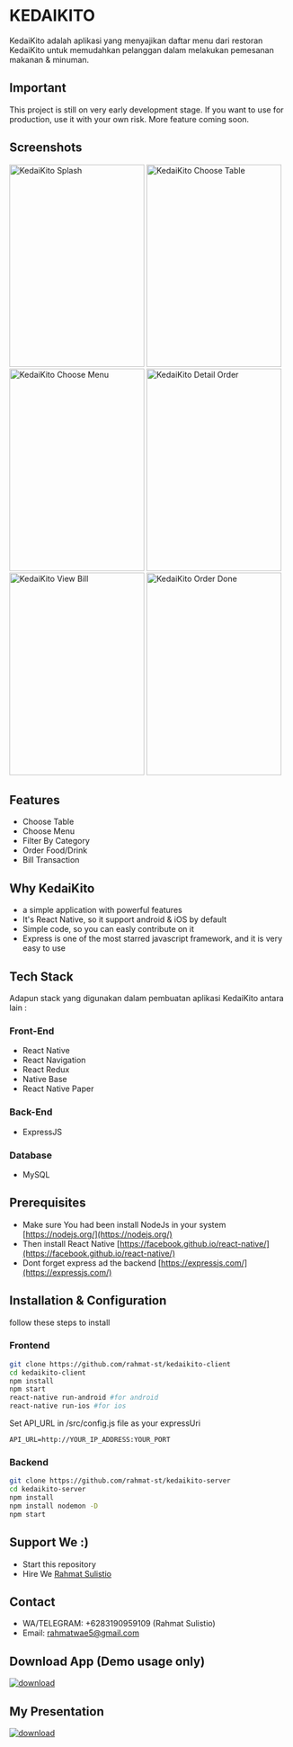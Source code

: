 # KEDAIKITO

KedaiKito adalah aplikasi yang menyajikan daftar menu dari restoran KedaiKito untuk memudahkan pelanggan dalam melakukan pemesanan makanan & minuman.

## Important

This project is still on very early development stage. If you want to use for production, use it with your own risk. More feature coming soon.

## Screenshots

<p float="left">
<img src="https://res.cloudinary.com/rahmat-st/image/upload/v1567930033/kedaikito-1.jpg" width="240" height="360" alt="KedaiKito Splash"/>
<img src="https://res.cloudinary.com/rahmat-st/image/upload/v1567930033/kedaikito-2.jpg" width="240" height="360" alt="KedaiKito Choose Table"/>
<img src="https://res.cloudinary.com/rahmat-st/image/upload/v1567930033/kedaikito-3.jpg" width="240" height="360" alt="KedaiKito Choose Menu"/>
<img src="https://res.cloudinary.com/rahmat-st/image/upload/v1567930033/kedaikito-4.jpg" width="240" height="360" alt="KedaiKito Detail Order"/>
<img src="https://res.cloudinary.com/rahmat-st/image/upload/v1567930033/kedaikito-5.jpg" width="240" height="360" alt="KedaiKito View Bill"/>
<img src="https://res.cloudinary.com/rahmat-st/image/upload/v1567930033/kedaikito-6.jpg" width="240" height="360" alt="KedaiKito Order Done"/>
</p>

## Features

- Choose Table
- Choose Menu
- Filter By Category
- Order Food/Drink
- Bill Transaction

## Why KedaiKito

- a simple application with powerful features
- It's React Native, so it support android & iOS by default
- Simple code, so you can easly contribute on it
- Express is one of the most starred javascript framework, and it is very easy to use


## Tech Stack

Adapun stack yang digunakan dalam pembuatan aplikasi KedaiKito antara lain :
### Front-End
  * React Native
  * React Navigation
  * React Redux
  * Native Base
  * React Native Paper
### Back-End
  * ExpressJS
### Database
  * MySQL

## Prerequisites

- Make sure You had been install NodeJs in your system [https://nodejs.org/](https://nodejs.org/)
- Then install React Native [https://facebook.github.io/react-native/](https://facebook.github.io/react-native/)
- Dont forget express ad the backend [https://expressjs.com/](https://expressjs.com/)

## Installation & Configuration

follow these steps to install

### Frontend

```bash
git clone https://github.com/rahmat-st/kedaikito-client
cd kedaikito-client
npm install
npm start
react-native run-android #for android
react-native run-ios #for ios
```

Set API_URL in /src/config.js file as your expressUri

```env
API_URL=http://YOUR_IP_ADDRESS:YOUR_PORT
```

### Backend

```bash
git clone https://github.com/rahmat-st/kedaikito-server
cd kedaikito-server
npm install
npm install nodemon -D
npm start
```

## Support We :)

- Start this repository
- Hire We
  [Rahmat Sulistio](https://www.linkedin.com/in/rahmat-st/)

## Contact

- WA/TELEGRAM: +6283190959109 (Rahmat Sulistio)
- Email: [rahmatwae5@gmail.com](mailto:rahmatwae5@gmail.com)

## Download App (Demo usage only)

[![download](https://camo.githubusercontent.com/a9c59dcbf62ec123e8bb099fb473ad30554d70e6/68747470733a2f2f69312e77702e636f6d2f61706b6d6f6473696f732e636f6d2f77702d636f6e74656e742f75706c6f6164732f323031382f31322f446f776e6c6f61642d496e66696e6974652d44657369676e2d332e342e31302d41706b2e706e67 "Download")]()

## My Presentation

[![download](https://irp-cdn.multiscreensite.com/c3e19046/dms3rep/multi/mobile/pdf.png "Download")]()
